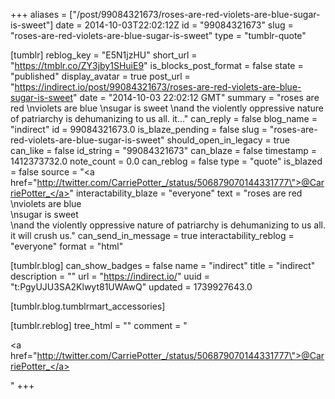 +++
aliases = ["/post/99084321673/roses-are-red-violets-are-blue-sugar-is-sweet"]
date = 2014-10-03T22:02:12Z
id = "99084321673"
slug = "roses-are-red-violets-are-blue-sugar-is-sweet"
type = "tumblr-quote"

[tumblr]
reblog_key = "E5N1jzHU"
short_url = "https://tmblr.co/ZY3jby1SHuiE9"
is_blocks_post_format = false
state = "published"
display_avatar = true
post_url = "https://indirect.io/post/99084321673/roses-are-red-violets-are-blue-sugar-is-sweet"
date = "2014-10-03 22:02:12 GMT"
summary = "roses are red \nviolets are blue \nsugar is sweet \nand the violently oppressive nature of patriarchy is dehumanizing to us all. it..."
can_reply = false
blog_name = "indirect"
id = 99084321673.0
is_blaze_pending = false
slug = "roses-are-red-violets-are-blue-sugar-is-sweet"
should_open_in_legacy = true
can_like = false
id_string = "99084321673"
can_blaze = false
timestamp = 1412373732.0
note_count = 0.0
can_reblog = false
type = "quote"
is_blazed = false
source = "<a href=\"http://twitter.com/CarriePotter_/status/506879070144331777\">@CarriePotter_</a>"
interactability_blaze = "everyone"
text = "roses are red<br/>\nviolets are blue<br/>\nsugar is sweet<br/>\nand the violently oppressive nature of patriarchy is dehumanizing to us all. it will crush us."
can_send_in_message = true
interactability_reblog = "everyone"
format = "html"

[tumblr.blog]
can_show_badges = false
name = "indirect"
title = "indirect"
description = ""
url = "https://indirect.io/"
uuid = "t:PgyUJU3SA2Klwyt81UWAwQ"
updated = 1739927643.0

[tumblr.blog.tumblrmart_accessories]

[tumblr.reblog]
tree_html = ""
comment = "<p><a href=\"http://twitter.com/CarriePotter_/status/506879070144331777\">@CarriePotter_</a></p>"
+++
